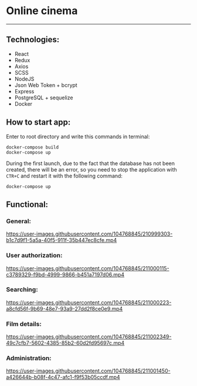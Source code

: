 # Online cinema

---

## Technologies:

- React
- Redux
- Axios
- SCSS
- NodeJS
- Json Web Token + bcrypt
- Express
- PostgreSQL + sequelize
- Docker

## How to start app:
Enter to root directory and write this commands in terminal:
```
docker-compose build
docker-compose up
```
During the first launch, due to the fact that the database has not been created, there will be an error, so you need to stop the application with `CTR+C` and restart it with the following command:
```
docker-compose up
```
## Functional:

### General:

https://user-images.githubusercontent.com/104768845/210999303-b1c7d9f1-5a5a-40f5-911f-35b447ec8cfe.mp4

### User authorization:

https://user-images.githubusercontent.com/104768845/211000115-c3789329-f9bd-4999-9866-b451a7197d06.mp4

### Searching:

https://user-images.githubusercontent.com/104768845/211000223-a8cfd56f-9b69-48e7-93a9-27dd2f8ce0e9.mp4

### Film details:

https://user-images.githubusercontent.com/104768845/211002349-49c7cfb7-5602-4385-85b2-60d2fd95697c.mp4

### Administration:

https://user-images.githubusercontent.com/104768845/211001450-a426644b-b08f-4c47-afc1-f9f53b05ccdf.mp4

